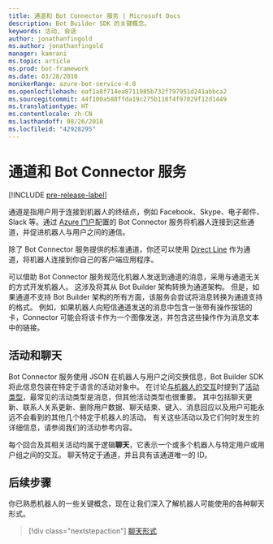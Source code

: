 ```yaml
---
title: 通道和 Bot Connector 服务 | Microsoft Docs
description: Bot Builder SDK 的关键概念。
keywords: 活动, 会话
author: jonathanfingold
ms.author: jonathanfingold
manager: kamrani
ms.topic: article
ms.prod: bot-framework
ms.date: 03/28/2018
monikerRange: azure-bot-service-4.0
ms.openlocfilehash: eaf1a8f714ea8711985b732f797951d241abbca2
ms.sourcegitcommit: 44f100a588ffda19c275b118f4f97029f12d1449
ms.translationtype: HT
ms.contentlocale: zh-CN
ms.lasthandoff: 08/26/2018
ms.locfileid: "42928295"
---
```

# <a name="channels-and-the-bot-connector-service"></a>通道和 Bot Connector 服务

[!INCLUDE [pre-release-label](../includes/pre-release-label.md)]

通道是指用户用于连接到机器人的终结点，例如 Facebook、Skype、电子邮件、Slack 等。通过 [Azure 门户](https://portal.azure.com)配置的 Bot Connector 服务将机器人连接到这些通道，并促进机器人与用户之间的通信。 

除了 Bot Connector 服务提供的标准通道，你还可以使用 [Direct Line](bot-builder-howto-direct-line.md) 作为通道，将机器人连接到你自己的客户端应用程序。

可以借助 Bot Connector 服务规范化机器人发送到通道的消息，采用与通道无关的方式开发机器人。 这涉及将其从 Bot Builder 架构转换为通道架构。 但是，如果通道不支持 Bot Builder 架构的所有方面，该服务会尝试将消息转换为通道支持的格式。 例如，如果机器人向短信通道发送的消息中包含一张带有操作按钮的卡，Connector 可能会将该卡作为一个图像发送，并包含这些操作作为消息文本中的链接。

## <a name="activities-and-conversations"></a>活动和聊天


Bot Connector 服务使用 JSON 在机器人与用户之间交换信息，Bot Builder SDK 将此信息包装在特定于语言的活动对象中。 在讨论[与机器人的交互](bot-builder-basics.md#interaction-with-your-bot)时提到了[活动类型](../bot-service-activities-entities.md)，最常见的活动类型是消息，但其他活动类型也很重要。 其中包括聊天更新、联系人关系更新、删除用户数据、聊天结束、键入、消息回应以及用户可能永远不会看到的其他几个特定于机器人的活动。 有关这些活动以及它们何时发生的详细信息，请参阅我们的活动参考内容。

每个回合及其相关活动均属于逻辑**聊天**，它表示一个或多个机器人与特定用户或用户组之间的交互。 聊天特定于通道，并且具有该通道唯一的 ID。

## <a name="next-steps"></a>后续步骤

你已熟悉机器人的一些关键概念，现在让我们深入了解机器人可能使用的各种聊天形式。

> [!div class="nextstepaction"]
> [聊天形式](bot-builder-conversations.md)
